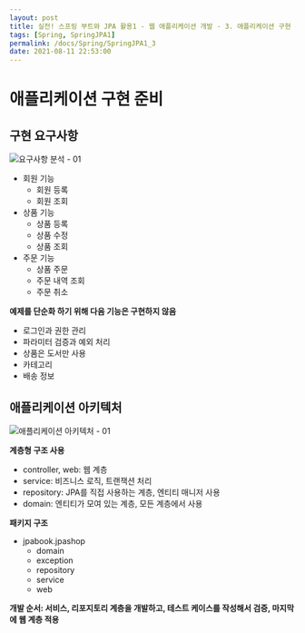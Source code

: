 ```yaml
---
layout: post
title: 실전! 스프링 부트와 JPA 활용1 - 웹 애플리케이션 개발 - 3. 애플리케이션 구현 준비
tags: [Spring, SpringJPA1]
permalink: /docs/Spring/SpringJPA1_3
date: 2021-08-11 22:53:00
---
```

# 애플리케이션 구현 준비
## 구현 요구사항

![요구사항 분석 - 01](https://user-images.githubusercontent.com/52024566/128713633-4a131479-d068-464e-b853-58fe1c17836a.png)

- 회원 기능
  - 회원 등록
  - 회원 조회
- 상품 기능
  - 상품 등록
  - 상품 수정
  - 상품 조회
- 주문 기능
  - 상품 주문
  - 주문 내역 조회
  - 주문 취소

**예제를 단순화 하기 위해 다음 기능은 구현하지 않음**

- 로그인과 권한 관리
- 파라미터 검증과 예외 처리
- 상품은 도서만 사용
- 카테고리
- 배송 정보

## 애플리케이션 아키텍처

![애플리케이션 아키텍처 - 01](https://user-images.githubusercontent.com/52024566/129041456-0c613cb0-8577-4f61-882e-b1c08270fc29.png)

**계층형 구조 사용**

- controller, web: 웹 계층
- service: 비즈니스 로직, 트랜잭션 처리
- repository: JPA를 직접 사용하는 계층, 엔티티 매니저 사용
- domain: 엔티티가 모여 있는 계층, 모든 계층에서 사용

**패키지 구조**

- jpabook.jpashop
  - domain
  - exception
  - repository
  - service
  - web

**개발 순서: 서비스, 리포지토리 계층을 개발하고, 테스트 케이스를 작성해서 검증, 마지막에 웹 계층 적용**

